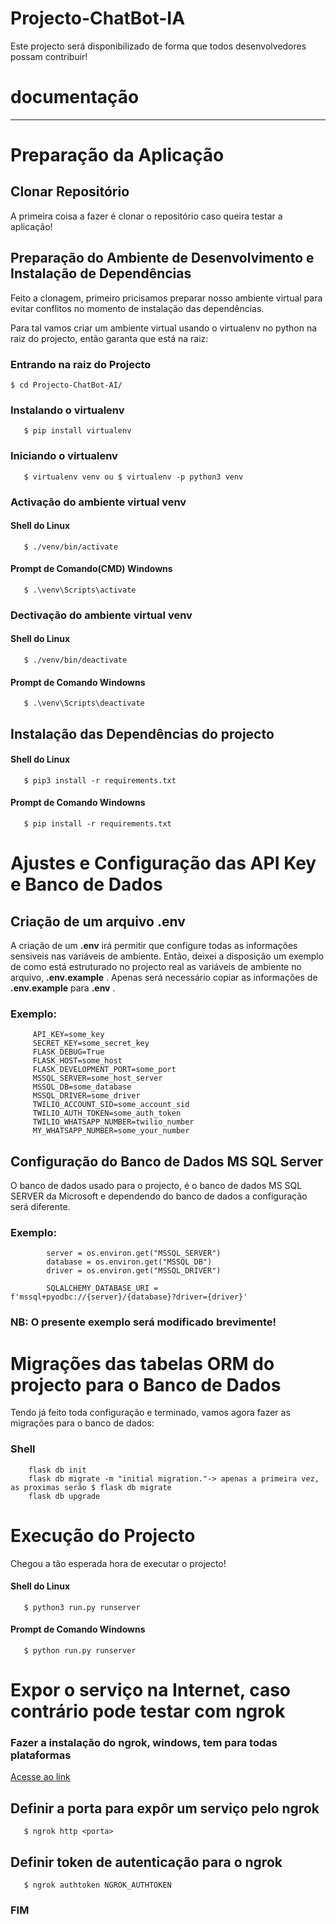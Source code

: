 # Projecto-ChatBot-IA
 Este projecto será disponibilizado de forma que todos desenvolvedores possam contribuir!

 # **documentação**

 ---

 # Preparação da Aplicação

 ## Clonar Repositório
 A primeira coisa a fazer é clonar o repositório caso queira testar a aplicação! 

 ## Preparação do Ambiente de Desenvolvimento e Instalação de Dependências
 Feito a clonagem, primeiro pricisamos preparar nosso ambiente virtual para evitar conflitos no momento de instalação das dependências.

 Para tal vamos criar um ambiente virtual usando o virtualenv no python na raiz do projecto, então garanta que está na raiz:

 ### Entrando na raiz do Projecto
 `
    $ cd Projecto-ChatBot-AI/
 `

### Instalando o virtualenv

 ```
    $ pip install virtualenv
 ```

 ### Iniciando o virtualenv

 ```
    $ virtualenv venv ou $ virtualenv -p python3 venv
 ```

 ### Activação do ambiente virtual venv

 #### Shell do Linux
 ```
    $ ./venv/bin/activate
 ```

#### Prompt de Comando(CMD) Windowns
 ```
    $ .\venv\Scripts\activate
 ```

 ### Dectivação do ambiente virtual venv

 #### Shell do Linux
 ```
    $ ./venv/bin/deactivate
 ```

#### Prompt de Comando Windowns
 ```
    $ .\venv\Scripts\deactivate
 ```

 ## Instalação das Dependências do projecto

 #### Shell do Linux
 ```
    $ pip3 install -r requirements.txt
 ```

 #### Prompt de Comando Windowns
 ```
    $ pip install -r requirements.txt
 ```


 # Ajustes e Configuração das API Key e Banco de Dados

 ## Criação de um arquivo .env
 A criação de um __.env__ irá permitir que configure todas as informações sensiveis nas variáveis de ambiente.
 Então, deixei a disposição um exemplo de como está estruturado no projecto real as variáveis de ambiente no arquivo, __.env.example__ .
 Apenas será necessário copiar as informações de __.env.example__ para __.env__ .

 ### Exemplo:
         API_KEY=some_key
         SECRET_KEY=some_secret_key
         FLASK_DEBUG=True
         FLASK_HOST=some_host
         FLASK_DEVELOPMENT_PORT=some_port
         MSSQL_SERVER=some_host_server
         MSSQL_DB=some_database
         MSSQL_DRIVER=some_driver
         TWILIO_ACCOUNT_SID=some_account_sid
         TWILIO_AUTH_TOKEN=some_auth_token
         TWILIO_WHATSAPP_NUMBER=twilio_number
         MY_WHATSAPP_NUMBER=some_your_number

## Configuração do Banco de Dados MS SQL Server
O banco de dados usado para o projecto, é o banco de dados MS SQL SERVER da Microsoft e dependendo do banco de dados a configuração será diferente.

### Exemplo:
            server = os.environ.get("MSSQL_SERVER")
            database = os.environ.get("MSSQL_DB")
            driver = os.environ.get("MSSQL_DRIVER")

            SQLALCHEMY_DATABASE_URI = f'mssql+pyodbc://{server}/{database}?driver={driver}'

### **NB:** O presente exemplo será modificado brevimente!


# Migrações das tabelas ORM do projecto para o Banco de Dados

Tendo já feito toda configuração e terminado, vamos agora fazer as migrações para o banco de dados:

### Shell
```
    flask db init
    flask db migrate -m "initial migration."-> apenas a primeira vez, as proximas serão $ flask db migrate
    flask db upgrade
```


# Execução do Projecto

Chegou a tão esperada hora de executar o projecto!

#### Shell do Linux
 ```
    $ python3 run.py runserver
 ```

 #### Prompt de Comando Windowns
 ```
    $ python run.py runserver
 ```

 # Expor o serviço na Internet, caso contrário pode testar com ngrok
 ### Fazer a instalação do ngrok, windows, tem para todas plataformas
 [Acesse ao link](https://ngrok.com/docs/guides/device-gateway/windows/)

 ## Definir a porta para expôr um serviço pelo ngrok
 ```
    $ ngrok http <porta>
 ```

 ## Definir token de autenticação para o ngrok
 ```
    $ ngrok authtoken NGROK_AUTHTOKEN
 ```

 ### FIM
